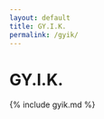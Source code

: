```yaml
---
layout: default
title: GY.I.K.
permalink: /gyik/
---
```

<div class="headline">
    <h1 data-aos="fade-right">GY.I.K.</h1>
</div>
{% include gyik.md %}